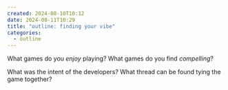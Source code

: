 ```yaml
---
created: 2024-08-10T10:12
date: 2024-08-11T10:29
title: "outline: finding your vibe"
categories:
  - outline
---
```

What games do you *enjoy* playing?
What games do you find *compelling*?

What was the intent of the developers?
What thread can be found tying the game together?


